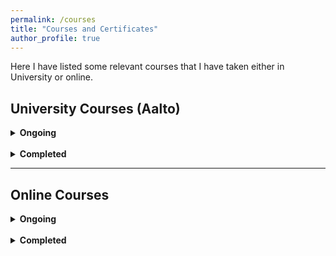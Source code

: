 ```yaml
---
permalink: /courses
title: "Courses and Certificates"
author_profile: true
---
```

Here I have listed some relevant courses that I have taken either in University or online.

## University Courses (Aalto)

<details>
    <summary><b>Ongoing</b></summary>
    <ul>Summer Vacations! Will be updated in the fall :)</ul>
</details>
<br/>
<details>
    <summary><b>Completed</b></summary>
    <ul>
        <li>Deep Learning</li>
        <li>Machine Learning: Supervised Methods</li>
        <li>Machine Learning: Advanced Probabilistic Methods</li>
        <li>Methods of Data Mining</li>
        <li>Artificial Intelligence</li>
        <li>Databases</li>
        <li>Bayesian Data Analysis</li>
        <li>Data Science</li>
    </ul>
</details>

*** 

## Online Courses

<details>
    <summary><b>Ongoing</b></summary>
    <ul>
        <li><a href="https://www.coursera.org/learn/automl-datasets-ml-models">Practical Data Science on the AWS Cloud (Specialisation)</a></li>
        <li><a href="https://www.coursera.org/learn/intro-tensorflow/home/welcome">Introduction to TensorFlow</a></li>
    </ul>
</details>
<br/>
<details>
    <summary><b>Completed</b></summary>
    <ul>
        <li><a href="https://fullstackopen.com/en/">AWS Cloud Technical Essentials</a></li>
        <li><a href="https://www.coursera.org/account/accomplishments/certificate/PDB5HET7CBDD">Web Development</a></li>
    </ul>
</details>
<br/>

